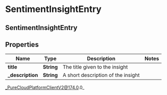 # SentimentInsightEntry

## SentimentInsightEntry

## Properties

|Name | Type | Description | Notes|
|------------ | ------------- | ------------- | -------------|
| **title** | **String** | The title given to the insight | |
| **_description** | **String** | A short description of the insight | |



_PureCloudPlatformClientV2@174.0.0_
